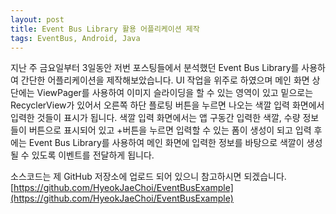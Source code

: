 ```yaml
---
layout: post
title: Event Bus Library 활용 어플리케이션 제작
tags: EventBus, Android, Java
---
```


지난 주 금요일부터 3일동안 저번 포스팅들에서 분석했던 Event Bus Library를 사용하여 간단한 어플리케이션을 제작해보았습니다. UI 작업을 위주로 하였으며 메인 화면 상단에는 ViewPager를 사용하여 이미지 슬라이딩을 할 수 있는 영역이 있고 밑으로는 RecyclerView가 있어서 오른쪽 하단 플로팅 버튼을 누르면 나오는 색깔 입력 화면에서 입력한 것들이 표시가 됩니다. 색깔 입력 화면에서는 앱 구동간 입력한 색깔, 수량 정보들이 버튼으로 표시되어 있고 +버튼을 누르면 입력할 수 있는 폼이 생성이 되고 입력 후에는 Event Bus Library를 사용하여 메인 화면에 입력한 정보를 바탕으로 색깔이 생성될 수 있도록 이벤트를 전달하게 됩니다.

소스코드는 제 GitHub 저장소에 업로드 되어 있으니 참고하시면 되겠습니다.[https://github.com/HyeokJaeChoi/EventBusExample](https://github.com/HyeokJaeChoi/EventBusExample)